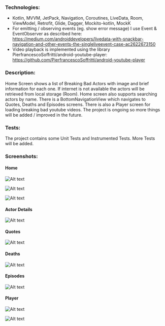 ### Technologies:

- Kotlin, MVVM, JetPack, Navigation, Coroutines, LiveData, Room, ViewModel, Retrofit, Glide, Dagger, 
Mockito-kotlin, MockK
- For emitting / observing events (eg. show error message) I use Event & EventObserver as described here:
https://medium.com/androiddevelopers/livedata-with-snackbar-navigation-and-other-events-the-singleliveevent-case-ac2622673150
- Video playback is implemented using the library PierfrancescoSoffritti/android-youtube-player:
https://github.com/PierfrancescoSoffritti/android-youtube-player

### Description:

Home Screen shows a list of Breaking Bad Actors with image and brief information for each one. 
If internet is not available the actors will be retrieved from local storage (Room). Home screen 
also supports searching actors by name. There is a BottomNavigationView which navigates to Quotes, 
Deaths and Episodes screens. There is also a Player screen for loading breaking bad youtube videos.
The project is ongoing so more things will be added / improved in the future.  

### Tests:

The project contains some Unit Tests and Instrumented Tests. 
More Tests will be added. 

### Screenshots:

#### Home
![Alt text](screenshots/home-1.png?raw=true "app screenshot")

![Alt text](screenshots/home-2.png?raw=true "app screenshot")

![Alt text](screenshots/home-3.png?raw=true "app screenshot")

#### Actor Details
![Alt text](screenshots/actor-detail-1.png?raw=true "app screenshot")

#### Quotes
![Alt text](screenshots/quotes-tabs.png?raw=true "app screenshot")

#### Deaths
![Alt text](screenshots/deaths-bb.png?raw=true "app screenshot")

#### Episodes
![Alt text](screenshots/episodes-tabs.png?raw=true "app screenshot")

#### Player
![Alt text](screenshots/player.png?raw=true "app screenshot")

![Alt text](screenshots/player-2.png?raw=true "app screenshot")